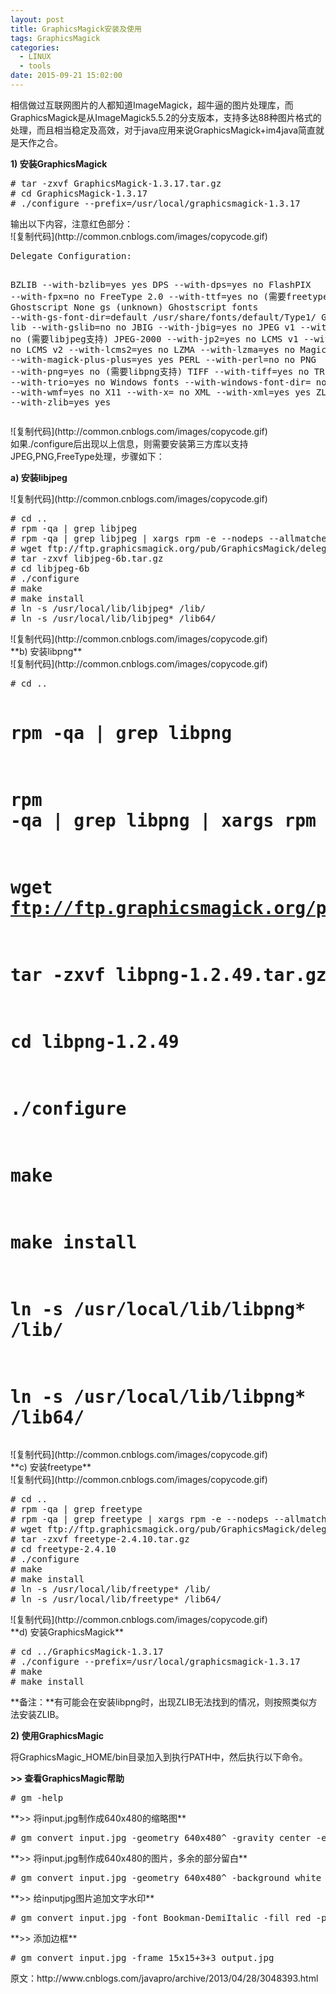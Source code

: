 ```yaml
---
layout: post
title: GraphicsMagick安装及使用
tags: GraphicsMagick
categories:
  - LINUX
  - tools
date: 2015-09-21 15:02:00
---
```


<div id="cnblogs_post_body">

相信做过互联网图片的人都知道ImageMagick，超牛逼的图片处理库，而GraphicsMagick是从ImageMagick5.5.2的分支版本，支持多达88种图片格式的处理，而且相当稳定及高效，对于java应用来说GraphicsMagick+im4java简直就是天作之合。

**1) 安装GraphicsMagick**
<div>
<pre># tar -zxvf GraphicsMagick-1.3.17.tar.gz
# cd GraphicsMagick-1.3.17
# ./configure --prefix=/usr/local/graphicsmagick-1.3.17</pre>
</div>
输出以下内容，注意红色部分：
<div>
<div><a title="复制代码">![复制代码](http://common.cnblogs.com/images/copycode.gif)</a></div>
<pre>Delegate Configuration:

BZLIB --with-bzlib=yes yes
DPS --with-dps=yes no
FlashPIX --with-fpx=no no
FreeType 2.0 --with-ttf=yes no (需要freetype支持)
Ghostscript None gs (unknown)
Ghostscript fonts --with-gs-font-dir=default /usr/share/fonts/default/Type1/
Ghostscript lib --with-gslib=no no
JBIG --with-jbig=yes no
JPEG v1 --with-jpeg=yes no (需要libjpeg支持)
JPEG-2000 --with-jp2=yes no
LCMS v1 --with-lcms=yes no
LCMS v2 --with-lcms2=yes no
LZMA --with-lzma=yes no
Magick++ --with-magick-plus-plus=yes yes
PERL --with-perl=no no
PNG --with-png=yes no (需要libpng支持)
TIFF --with-tiff=yes no
TRIO --with-trio=yes no
Windows fonts --with-windows-font-dir= none
WMF --with-wmf=yes no
X11 --with-x= no
XML --with-xml=yes yes
ZLIB --with-zlib=yes yes</pre>
<div><a title="复制代码">![复制代码](http://common.cnblogs.com/images/copycode.gif)</a></div>
</div>
如果./configure后出现以上信息，则需要安装第三方库以支持JPEG,PNG,FreeType处理，步骤如下：

**a) 安装libjpeg**
<div>
<div><a title="复制代码">![复制代码](http://common.cnblogs.com/images/copycode.gif)</a></div>
<pre># cd ..
# rpm -qa | grep libjpeg
# rpm -qa | grep libjpeg | xargs rpm -e --nodeps --allmatches
# wget ftp://ftp.graphicsmagick.org/pub/GraphicsMagick/delegates/libjpeg-6b.tar.gz
# tar -zxvf libjpeg-6b.tar.gz
# cd libjpeg-6b
# ./configure
# make
# make install
# ln -s /usr/local/lib/libjpeg* /lib/
# ln -s /usr/local/lib/libjpeg* /lib64/</pre>
<div><a title="复制代码">![复制代码](http://common.cnblogs.com/images/copycode.gif)</a></div>
</div>
**b) 安装libpng**
<div>
<div><a title="复制代码">![复制代码](http://common.cnblogs.com/images/copycode.gif)</a></div>
<pre># cd ..

# rpm -qa | grep libpng
# rpm -qa | grep libpng | xargs rpm -e --nodeps --allmatches
# wget ftp://ftp.graphicsmagick.org/pub/GraphicsMagick/delegates/libpng-1.2.49.tar.gz
# tar -zxvf libpng-1.2.49.tar.gz
# cd libpng-1.2.49
# ./configure
# make
# make install
# ln -s /usr/local/lib/libpng* /lib/
# ln -s /usr/local/lib/libpng* /lib64/</pre>
<div><a title="复制代码">![复制代码](http://common.cnblogs.com/images/copycode.gif)</a></div>
</div>
**c) 安装freetype**
<div>
<div><a title="复制代码">![复制代码](http://common.cnblogs.com/images/copycode.gif)</a></div>
<pre># cd ..
# rpm -qa | grep freetype
# rpm -qa | grep freetype | xargs rpm -e --nodeps --allmatches
# wget ftp://ftp.graphicsmagick.org/pub/GraphicsMagick/delegates/freetype-2.4.10.tar.gz
# tar -zxvf freetype-2.4.10.tar.gz
# cd freetype-2.4.10
# ./configure
# make
# make install
# ln -s /usr/local/lib/freetype* /lib/
# ln -s /usr/local/lib/freetype* /lib64/</pre>
<div><a title="复制代码">![复制代码](http://common.cnblogs.com/images/copycode.gif)</a></div>
</div>
**d) 安装GraphicsMagick**
<div>
<pre># cd ../GraphicsMagick-1.3.17
# ./configure --prefix=/usr/local/graphicsmagick-1.3.17
# make
# make install</pre>
</div>
**备注：**有可能会在安装libpng时，出现ZLIB无法找到的情况，则按照类似方法安装ZLIB。

**2) 使用GraphicsMagic**

将GraphicsMagic_HOME/bin目录加入到执行PATH中，然后执行以下命令。

**&gt;&gt; 查看GraphicsMagic帮助**
<div>
<pre># gm -help</pre>
</div>
**&gt;&gt; 将input.jpg制作成640x480的缩略图**
<div>
<pre># gm convert input.jpg -geometry 640x480^ -gravity center -extent 640x480 output.jpg</pre>
</div>
**&gt;&gt; 将input.jpg制作成640x480的图片，多余的部分留白**
<div>
<pre># gm convert input.jpg -geometry 640x480^ -background white -gravity center -extent 640x480 output.jpg</pre>
</div>
**&gt;&gt; 给inputjpg图片追加文字水印**
<div>
<pre># gm convert input.jpg -font Bookman-DemiItalic -fill red -pointsize 33 -draw "text 1600,50 'www.abc.com'" output.jpg</pre>
</div>
**&gt;&gt; 添加边框**
<div>
<pre># gm convert input.jpg -frame 15x15+3+3 output.jpg</pre>
</div>
原文：http://www.cnblogs.com/javapro/archive/2013/04/28/3048393.html

&nbsp;

</div>